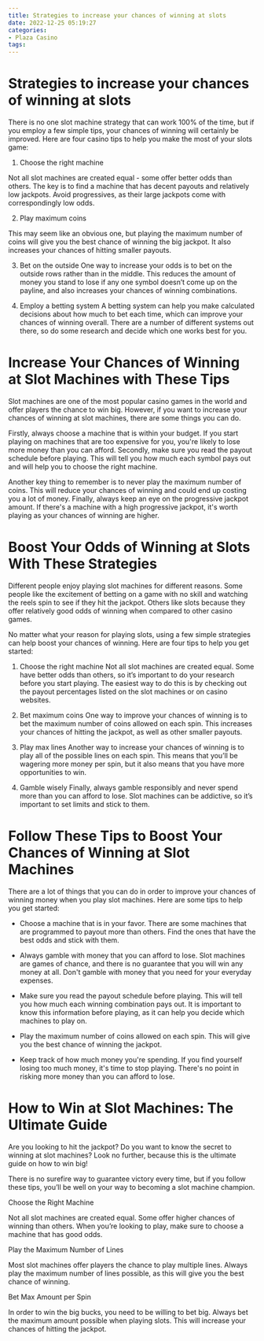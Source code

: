 ```yaml
---
title: Strategies to increase your chances of winning at slots 
date: 2022-12-25 05:19:27
categories:
- Plaza Casino
tags:
---
```



#  Strategies to increase your chances of winning at slots 

There is no one slot machine strategy that can work 100% of the time, but if you employ a few simple tips, your chances of winning will certainly be improved. Here are four casino tips to help you make the most of your slots game:

1. Choose the right machine 

Not all slot machines are created equal - some offer better odds than others. The key is to find a machine that has decent payouts and relatively low jackpots. Avoid progressives, as their large jackpots come with correspondingly low odds.

2. Play maximum coins 

This may seem like an obvious one, but playing the maximum number of coins will give you the best chance of winning the big jackpot. It also increases your chances of hitting smaller payouts.

3. Bet on the outside 
One way to increase your odds is to bet on the outside rows rather than in the middle. This reduces the amount of money you stand to lose if any one symbol doesn’t come up on the payline, and also increases your chances of winning combinations.

4. Employ a betting system 
A betting system can help you make calculated decisions about how much to bet each time, which can improve your chances of winning overall. There are a number of different systems out there, so do some research and decide which one works best for you.

#  Increase Your Chances of Winning at Slot Machines with These Tips 

Slot machines are one of the most popular casino games in the world and offer players the chance to win big. However, if you want to increase your chances of winning at slot machines, there are some things you can do.

Firstly, always choose a machine that is within your budget. If you start playing on machines that are too expensive for you, you're likely to lose more money than you can afford. Secondly, make sure you read the payout schedule before playing. This will tell you how much each symbol pays out and will help you to choose the right machine.

Another key thing to remember is to never play the maximum number of coins. This will reduce your chances of winning and could end up costing you a lot of money. Finally, always keep an eye on the progressive jackpot amount. If there's a machine with a high progressive jackpot, it's worth playing as your chances of winning are higher.

#  Boost Your Odds of Winning at Slots With These Strategies 
Different people enjoy playing slot machines for different reasons. Some people like the excitement of betting on a game with no skill and watching the reels spin to see if they hit the jackpot. Others like slots because they offer relatively good odds of winning when compared to other casino games.


No matter what your reason for playing slots, using a few simple strategies can help boost your chances of winning. Here are four tips to help you get started:

1. Choose the right machine
Not all slot machines are created equal. Some have better odds than others, so it’s important to do your research before you start playing. The easiest way to do this is by checking out the payout percentages listed on the slot machines or on casino websites.

2. Bet maximum coins
One way to improve your chances of winning is to bet the maximum number of coins allowed on each spin. This increases your chances of hitting the jackpot, as well as other smaller payouts.

3. Play max lines
Another way to increase your chances of winning is to play all of the possible lines on each spin. This means that you’ll be wagering more money per spin, but it also means that you have more opportunities to win.

4. Gamble wisely
Finally, always gamble responsibly and never spend more than you can afford to lose. Slot machines can be addictive, so it’s important to set limits and stick to them.

#  Follow These Tips to Boost Your Chances of Winning at Slot Machines 

There are a lot of things that you can do in order to improve your chances of winning money when you play slot machines. Here are some tips to help you get started:

- Choose a machine that is in your favor. There are some machines that are programmed to payout more than others. Find the ones that have the best odds and stick with them.

- Always gamble with money that you can afford to lose. Slot machines are games of chance, and there is no guarantee that you will win any money at all. Don't gamble with money that you need for your everyday expenses.

- Make sure you read the payout schedule before playing. This will tell you how much each winning combination pays out. It is important to know this information before playing, as it can help you decide which machines to play on.

- Play the maximum number of coins allowed on each spin. This will give you the best chance of winning the jackpot.

- Keep track of how much money you're spending. If you find yourself losing too much money, it's time to stop playing. There's no point in risking more money than you can afford to lose.

#  How to Win at Slot Machines: The Ultimate Guide

Are you looking to hit the jackpot? Do you want to know the secret to winning at slot machines? Look no further, because this is the ultimate guide on how to win big!

There is no surefire way to guarantee victory every time, but if you follow these tips, you’ll be well on your way to becoming a slot machine champion.

Choose the Right Machine

Not all slot machines are created equal. Some offer higher chances of winning than others. When you’re looking to play, make sure to choose a machine that has good odds.

Play the Maximum Number of Lines

Most slot machines offer players the chance to play multiple lines. Always play the maximum number of lines possible, as this will give you the best chance of winning.

Bet Max Amount per Spin

In order to win the big bucks, you need to be willing to bet big. Always bet the maximum amount possible when playing slots. This will increase your chances of hitting the jackpot.